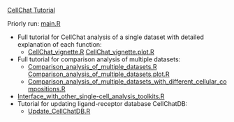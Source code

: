 [CellChat Tutorial](https://github.com/sqjin/CellChat/tree/master/tutorial)

Priorly run:  [main.R](main.R) 

* Full tutorial for CellChat analysis of a single dataset with detailed explanation of each function:  
  *  [CellChat_vignette.R](CellChat_vignette.R) 
     [CellChat_vignette.plot.R](CellChat_vignette.plot.R) 
* Full tutorial for comparison analysis of multiple datasets:  
  *  [Comparison_analysis_of_multiple_datasets.R](Comparison_analysis_of_multiple_datasets.R) 
     [Comparison_analysis_of_multiple_datasets.plot.R](Comparison_analysis_of_multiple_datasets.plot.R) 
  *  [Comparison_analysis_of_multiple_datasets_with_different_cellular_compositions.R](Comparison_analysis_of_multiple_datasets_with_different_cellular_compositions.R) 
* [Interface_with_other_single-cell_analysis_toolkits.R](Interface_with_other_single-cell_analysis_toolkits.R) 
* Tutorial for updating ligand-receptor database CellChatDB:  
  *  [Update_CellChatDB.R](Update_CellChatDB.R) 
